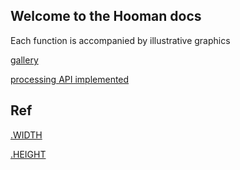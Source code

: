 
Welcome to the Hooman docs
---

Each function is accompanied by illustrative graphics


[gallery](./gallery)

[processing API implemented](./processing)


Ref
---

[.WIDTH](./ref/width)

[.HEIGHT](./ref/width)



